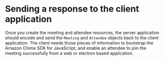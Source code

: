 # Sending a response to the client application<a name="send-response-to-client"></a>

 Once you create the meeting and attendee resources, the server application should encode and send the `Meeting` and `Attendee` objects back to the client application\. The client needs those pieces of information to bootstrap the Amazon Chime SDK for JavaScript, and enable an attendee to join the meeting successfully from a web or electron based application\. 
